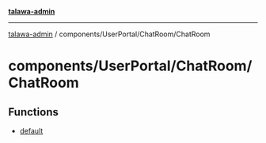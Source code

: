 [**talawa-admin**](../../../../README.md)

***

[talawa-admin](../../../../README.md) / components/UserPortal/ChatRoom/ChatRoom

# components/UserPortal/ChatRoom/ChatRoom

## Functions

- [default](functions/default.md)
